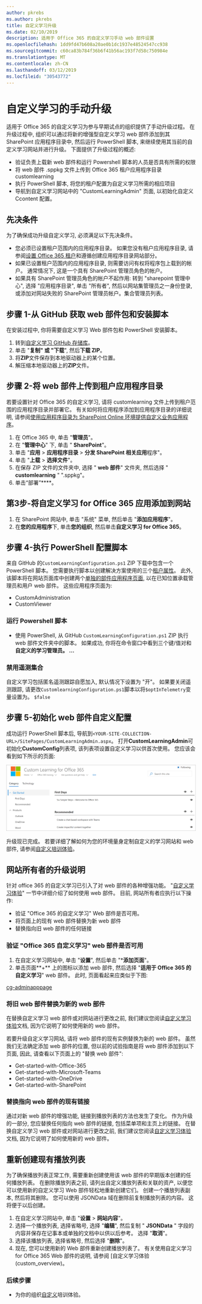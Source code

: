 ```yaml
---
author: pkrebs
ms.author: pkrebs
title: 自定义学习升级
ms.date: 02/10/2019
description: 适用于 Office 365 的自定义学习手动 web 部件设置
ms.openlocfilehash: 1dd9fd47b608a20ae0b1dc1937e48524547cc938
ms.sourcegitcommit: c60ca83b784f36b6f41b56ac193f7d58c750984e
ms.translationtype: MT
ms.contentlocale: zh-CN
ms.lasthandoff: 03/12/2019
ms.locfileid: "30543772"
---
```

# <a name="manual-upgrade-for-custom-learning"></a>自定义学习的手动升级

适用于 Office 365 的自定义学习为参与早期试点的组织提供了手动升级过程。 在升级过程中, 组织可以通过将新的增强型自定义学习 web 部件添加到其 SharePoint 应用程序目录中, 然后运行 PowerShell 脚本, 来继续使用其当前的自定义学习网站并进行升级。 下面提供了升级过程的概述: 

- 验证负责上载新 web 部件和运行 Powershell 脚本的人员是否具有所需的权限
- 将 web 部件 .sppkg 文件上传到 Office 365 租户应用程序目录 customlearning
- 执行 PowerShell 脚本, 将您的租户配置为自定义学习所需的相应项目
- 导航到自定义学习网站中的 "CustomLearningAdmin" 页面, 以初始化自定义 Ccontent 配置。

## <a name="prerequisites"></a>先决条件
为了确保成功升级自定义学习, 必须满足以下先决条件。 

- 您必须已设置租户范围内的应用程序目录。 如果您没有租户应用程序目录, 请参阅[设置 Office 365 租户](https://docs.microsoft.com/en-us/sharepoint/dev/spfx/set-up-your-developer-tenant#create-app-catalog-site)和遵循创建应用程序目录网站部分。 
- 如果已设置租户范围内的应用程序目录, 则需要访问有权将程序包上载到的帐户。 通常情况下, 这是一个具有 SharePoint 管理员角色的帐户。 
- 如果具有 SharePoint 管理员角色的帐户不起作用: 转到 "sharepoint 管理中心", 选择 "应用程序目录", 单击 "所有者", 然后以网站集管理员之一身份登录, 或添加对网站失败的 SharePoint 管理员帐户。集合管理员列表。 

## <a name="step-1---get-the-web-part-package-and-setup-script-from-github"></a>步骤 1-从 GitHub 获取 web 部件包和安装脚本
在安装过程中, 你将需要自定义学习 Web 部件包和 PowerShell 安装脚本。

1. 转到[自定义学习 GitHub 存储库](https://github.com/pnp/custom-learning-office-365)。
2. 单击 "**复制" 或 "下载**", 然后**下载 ZIP**。   
3. 将**ZIP**文件保存到本地驱动器上的某个位置。
4. 解压缩本地驱动器上的**ZIP**文件。

## <a name="step-2---upload-the-web-part-to-the-tenant-app-catalog"></a>步骤 2-将 web 部件上传到租户应用程序目录
若要设置针对 Office 365 的自定义学习, 请将 customlearning 文件上传到租户范围的应用程序目录并部署它。 有关如何将应用程序添加到应用程序目录的详细说明, 请参阅[使用应用程序目录为 SharePoint Online 环境提供自定义业务应用程序](https://docs.microsoft.com/en-us/sharepoint/use-app-catalog)。

1. 在 Office 365 中, 单击 "**管理员**"。
2. 在 "**管理中心**" 下, 单击 " **SharePoint**"。
3. 单击 "**应用** > **应用程序目录** > **分发 SharePoint 相关应用**程序"。
4. 单击 "**上载** > **选择文件**"。
5. 在保存 ZIP 文件的文件夹中, 选择 " **web 部件**" 文件夹, 然后选择 " **customlearning** " ".sppkg"。
6. 单击“部署”****。

## <a name="step-3---add-the-custom-learning-for-office-365-app-to-the-site"></a>第3步-将自定义学习 for Office 365 应用添加到网站

1. 在 SharePoint 网站中, 单击 "系统" 菜单, 然后单击 "**添加应用程序**"。 
2. 在**您的应用程序**下, 单击**您的组织**, 然后单击**自定义学习 for Office 365**。 

## <a name="step-4---execute-powershell-configuration-script"></a>步骤 4-执行 PowerShell 配置脚本
来自 GitHub 的`CustomLearningConfiguration.ps1` ZIP 下载中包含一个 PowerShell 脚本。 您需要执行脚本以创建解决方案使用的三个[租户属性](https://docs.microsoft.com/en-us/sharepoint/dev/spfx/tenant-properties)。 此外, 该脚本将在网站页面库中创建两个[单独的部件应用程序页面](https://docs.microsoft.com/en-us/sharepoint/dev/spfx/web-parts/single-part-app-pages), 以在已知位置承载管理员和用户 web 部件。 这些应用程序页面为:

- CustomAdministration
- CustomViewer

### <a name="to-run-the-powershell-script"></a>运行 Powershell 脚本
- 使用 PowerShell, 从 GitHub `CustomLearningConfiguration.ps1` ZIP 执行 web 部件文件夹中的脚本。 如果成功, 你将在命令窗口中看到三个键/值对和**自定义的学习管理员。 ...**

### <a name="disabling-telemetry-collection"></a>禁用遥测集合
自定义学习包括匿名遥测跟踪自愿加入, 默认情况下设置为 "开"。 如果要关闭遥测跟踪, 请更改`CustomlearningConfiguration.ps1`脚本以将`$optInTelemetry`变量设置为。 `$false`

## <a name="step-5---initialize-web-part-custom-configuration"></a>步骤 5-初始化 web 部件自定义配置
成功运行 PowerShell 脚本后, 导航到`<YOUR-SITE-COLLECTION-URL>/SitePages/CustomLearningAdmin.aspx`。 打开**CustomLearningAdmin**可初始化**CustomConfig**列表项, 该列表项设置自定义学习以供首次使用。 您应该会看到如下所示的页面:

![cg-adminapppage](media/cg-adminapppage.png)

升级现已完成。 若要详细了解如何为您的环境量身定制自定义的学习网站和 web 部件, 请参阅[自定义培训体验](custom_overview.md)。

## <a name="upgrade-instructions-for-site-owners"></a>网站所有者的升级说明
针对 office 365 的自定义学习已引入了对 web 部件的各种增强功能。 "[自定义学习体验](custom_overview.md)" 一节中详细介绍了如何使用 web 部件。 目前, 网站所有者应执行以下操作:  

- 验证 "Office 365 的自定义学习" Web 部件是否可用。 
- 将页面上的现有 web 部件替换为新 web 部件
- 替换指向旧 web 部件的任何链接

### <a name="verify-the-custom-learning-for-office-365-web-part-is-available"></a>验证 "Office 365 自定义学习" web 部件是否可用
1.  在自定义学习网站中, 单击 "**设置**", 然后单击 "***添加页面**"。
2.  单击页面**+** 上的图标以添加 web 部件, 然后选择 "**适用于 Office 365 的自定义学习**" web 部件。 此时, 页面看起来应类似于下图:

[cg-adminapppage](media/cg-adminapppage.png)
 
### <a name="replace-the-old-web-part-with-the-new-web-part"></a>将旧 web 部件替换为新的 web 部件
在替换自定义学习 web 部件或对网站进行更改之前, 我们建议您阅读[自定义学习体验](custom_overview.md)文档, 因为它说明了如何使用新的 web 部件。 

若要升级自定义学习网站, 请将 web 部件的现有实例替换为新的 web 部件。 虽然我们无法确定添加 web 部件的位置, 但以前的试验指南是将 web 部件添加到以下页面, 因此, 请查看以下页面上的 "替换 web 部件":

- Get-started-with-Office-365
- Get-started-with-Microsoft-Teams
- Get-started-with-OneDrive
- Get-started-with-SharePoint

### <a name="replace-existing-links-to-the-web-part"></a>替换指向 web 部件的现有链接
通过对新 web 部件的增强功能, 链接到播放列表的方法也发生了变化。 作为升级的一部分, 您应替换任何指向 web 部件的链接, 包括菜单项和主页上的链接。 在替换自定义学习 web 部件或对网站进行更改之前, 我们建议您阅读[自定义学习体验](custom_overview.md)文档, 因为它说明了如何使用新的 web 部件。 

## <a name="recreate-existing-playlists"></a>重新创建现有播放列表 
为了确保播放列表正常工作, 需要重新创建使用该 web 部件的早期版本创建的任何播放列表。 在删除播放列表之前, 请列出自定义播放列表和关联的资产, 以便您可以使用新的自定义学习 Web 部件轻松地重新创建它们。 创建一个播放列表副本, 然后将其删除。 您可以使用 JSONData 域在删除前复制播放列表的内容。 这将便于以后创建。


1. 在自定义学习网站中, 单击 "**设置** > **网站内容**"。 
2. 选择一个播放列表, 选择省略号, 选择 "**编辑**", 然后复制 " **JSONData** " 字段的内容并保存在记事本或单独的文档中以供以后参考。 选择 "**取消**"。
3. 选择该播放列表, 选择省略号, 然后选择 "**删除**"。
4. 现在, 您可以使用新的 Web 部件重新创建播放列表了。
有关使用自定义学习 for Office 365 Web 部件的说明, 请参阅 [自定义学习体验 (custom_overview)。

### <a name="next-steps"></a>后续步骤
- 为你的组织[自定义](custom_overview.md)培训体验。

